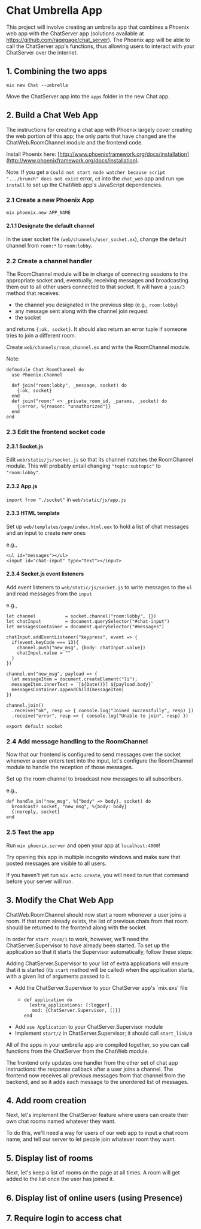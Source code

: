 # Chat Umbrella App

This project will involve creating an umbrella app that combines a Phoenix web app with the ChatServer
app (solutions available at https://github.com/ragegage/chat_server). The Phoenix app will be able to 
call the ChatServer app's functions, thus allowing users to interact with your ChatServer over the internet.

## 1. Combining the two apps

`mix new Chat --umbrella`

Move the ChatServer app into the `apps` folder in the new Chat app.

## 2. Build a Chat Web App

The instructions for creating a chat app with Phoenix largely cover
creating the web portion of this app; the only parts that have changed
are the ChatWeb.RoomChannel module and the frontend code.

Install Phoenix here: [http://www.phoenixframework.org/docs/installation](http://www.phoenixframework.org/docs/installation).

Note: If you get a `Could not start node watcher because script ".../brunch"
does not exist` error, `cd` into the `chat_web` app and run `npm install` to
set up the ChatWeb app's JavaScript dependencies.

### 2.1 Create a new Phoenix App

`mix phoenix.new APP_NAME`

#### 2.1.1 Designate the default channel

In the user socket file (`web/channels/user_socket.ex`), change the default 
channel from `room:*` to `room:lobby`.

### 2.2 Create a channel handler

The RoomChannel module will be in charge of connecting sessions to 
the appropriate socket and, eventually, receiving messages and 
broadcasting them out to all other users connected to that socket. 
It will have a `join/3` method that receives: 

+ the channel you designated in the previous step (e.g., `room:lobby`)
+ any message sent along with the channel join request
+ the socket

and returns `{:ok, socket}`. It should also return an error tuple if 
someone tries to join a different room.

Create `web/channels/room_channel.ex` and write the RoomChannel module.

Note:
```
defmodule Chat.RoomChannel do
  use Phoenix.Channel

  def join("room:lobby", _message, socket) do
    {:ok, socket}
  end
  def join("room:" <> _private_room_id, _params, _socket) do
    {:error, %{reason: "unauthorized"}}
  end
end
```

### 2.3 Edit the frontend socket code

#### 2.3.1 Socket.js

Edit `web/static/js/socket.js` so that its channel matches the RoomChannel
module. This will probably entail changing `"topic:subtopic"` to `"room:lobby"`.

#### 2.3.2 App.js

`import from "./socket"` in `web/static/js/app.js`

#### 2.3.3 HTML template

Set up `web/templates/page/index.html.eex` to hold a list of chat messages and
an input to create new ones

e.g.,
```
<ul id="messages"></ul>
<input id="chat-input" type="text"></input>
```

#### 2.3.4 Socket.js event listeners

Add event listeners to `web/static/js/socket.js` to write messages to the `ul`
and read messages from the `input`

e.g.,
```
let channel           = socket.channel("room:lobby", {})
let chatInput         = document.querySelector("#chat-input")
let messagesContainer = document.querySelector("#messages")

chatInput.addEventListener("keypress", event => {
  if(event.keyCode === 13){
    channel.push("new_msg", {body: chatInput.value})
    chatInput.value = ""
  }
})

channel.on("new_msg", payload => {
  let messageItem = document.createElement("li");
  messageItem.innerText = `[${Date()}] ${payload.body}`
  messagesContainer.appendChild(messageItem)
})

channel.join()
  .receive("ok", resp => { console.log("Joined successfully", resp) })
  .receive("error", resp => { console.log("Unable to join", resp) })

export default socket
```

### 2.4 Add message handling to the RoomChannel

Now that our frontend is configured to send messages over the socket whenever a user enters text into the input, let's configure the RoomChannel module to handle the reception of those messages.

Set up the room channel to broadcast new messages to all subscribers.

e.g.,
```
def handle_in("new_msg", %{"body" => body}, socket) do
  broadcast! socket, "new_msg", %{body: body}
  {:noreply, socket}
end
```

### 2.5 Test the app

Run `mix phoenix.server` and open your app at `localhost:4000`!

Try opening this app in multiple incognito windows and make sure that 
posted messages are visible to all users.

If you haven't yet run `mix ecto.create`, you will need to run that command
before your server will run.

## 3. Modify the Chat Web App

ChatWeb.RoomChannel should now start a room whenever a user joins a room. 
If that room already exists, the list of previous chats from that room 
should be returned to the frontend along with the socket.

In order for `start_room/1` to work, however, we'll need the 
ChatServer.Supervisor to have already been started. To set up the 
application so that it starts the Supervisor automatically, follow these
steps:

Adding ChatServer.Supervisor to your list of extra applications will ensure
that it is started (its `start` method will be called) when the application 
starts, with a given list of arguments passed to it.

+ Add the ChatServer.Supervisor to your ChatServer app's `mix.exs' file
  + ```
    def application do
      [extra_applications: [:logger],
       mod: {ChatServer.Supervisor, []}]
    end
    ```
+ Add `use Application` to your ChatServer.Supervisor module
+ Implement `start/2` in ChatServer.Supervisor; it should call `start_link/0`

All of the apps in your umbrella app are compiled together, so you can call 
functions from the ChatServer from the ChatWeb module.

The frontend only updates one handler from the other set of chat app
instructions: the response callback after a user joins a channel. The
frontend now receives all previous messages from that channel from the
backend, and so it adds each message to the unordered list of messages.

## 4. Add room creation

Next, let's implement the ChatServer feature where users can create
their own chat rooms named whatever they want.

To do this, we'll need a way for users of our web app to input a chat
room name, and tell our server to let people join whatever room they
want.

## 5. Display list of rooms

Next, let's keep a list of rooms on the page at all times. A room will get added to the list once the user has joined it.

## 6. Display list of online users (using Presence)

## 7. Require login to access chat
